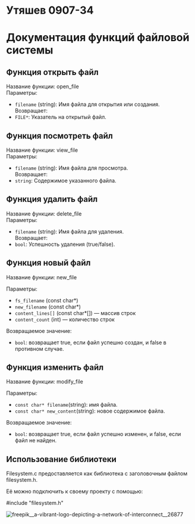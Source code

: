 # Утяшев 0907-34

# Документация функций файловой системы

## Функция открыть файл

Название функции: open_file  
Параметры:  
- `filename` (string): Имя файла для открытия или создания.  
Возвращает:  
- `FILE*`: Указатель на открытый файл.

## Функция посмотреть файл

Название функции: view_file  
Параметры:  
- `filename` (string): Имя файла для просмотра.  
Возвращает:  
- `string`: Содержимое указанного файла.

## Функция удалить файл

Название функции: delete_file  
Параметры:  
- `filename` (string): Имя файла для удаления.  
Возвращает:  
- `bool`: Успешность удаления (true/false).  

## Функция новый файл

Название функции: new_file

Параметры: 

- `fs_filename` (const char*)
- `new_filename` (const char*)
- `content_lines[]` (const char*[]) — массив строк
- `content_count` (int) — количество строк

Возвращаемое значение:
- `bool`: возвращает true, если файл успешно создан, и false в противном случае.

## Функция изменить файл

Название функции: modify_file

Параметры:
- `const char* filename`(string): имя файла.
- `const char* new_content`(string): новое содержимое файла.

Возвращаемое значение:
- `bool`: возвращает true, если файл успешно изменен, и false, если файл не найден.

## Использование библиотеки
Filesystem.c предоставляется как библиотека с заголовочным файлом filesystem.h.

Её можно подключить к своему проекту с помощью: 

#include "filesystem.h"


![freepik__a-vibrant-logo-depicting-a-network-of-interconnect__26877](https://github.com/user-attachments/assets/db361a47-675f-490b-a7e4-5d1f6b28213a)






